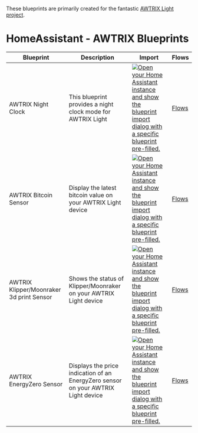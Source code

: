 These blueprints are primarily created for the fantastic [AWTRIX Light project](https://github.com/Blueforcer/awtrix-light).



# HomeAssistant - AWTRIX Blueprints

|Blueprint|Description|Import|Flows|
|---------|-----------|------|-----|
|AWTRIX Night Clock|This blueprint provides a night clock mode for AWTRIX Light|[![Open your Home Assistant instance and show the blueprint import dialog with a specific blueprint pre-filled.](https://my.home-assistant.io/badges/blueprint_import.svg)](https://my.home-assistant.io/redirect/blueprint_import/?blueprint_url=https://raw.githubusercontent.com/RDG88/Homeassistant_Blueprints/main/nightclock_awtrix.yaml)|[Flows](https://flows.blueforcer.de/flow/qMpQAg0Ro0Ky)
|AWTRIX Bitcoin Sensor|Display the latest bitcoin value on your AWTRIX Light device|[![Open your Home Assistant instance and show the blueprint import dialog with a specific blueprint pre-filled.](https://my.home-assistant.io/badges/blueprint_import.svg)](https://my.home-assistant.io/redirect/blueprint_import/?blueprint_url=https://raw.githubusercontent.com/RDG88/Homeassistant_Blueprints/main/bitcoin_awtrix_app.yaml)|[Flows](https://flows.blueforcer.de/flow/WGjKxAYyAmze)
|AWTRIX Klipper/Moonraker 3d print Sensor|Shows the status of Klipper/Moonraker on your AWTRIX Light device|[![Open your Home Assistant instance and show the blueprint import dialog with a specific blueprint pre-filled.](https://my.home-assistant.io/badges/blueprint_import.svg)](https://my.home-assistant.io/redirect/blueprint_import/?blueprint_url=https://raw.githubusercontent.com/RDG88/Homeassistant_Blueprints/main/moonraker_awtrix_app.yaml)|[Flows](https://flows.blueforcer.de/flow/eXj8YokBAPpx)
|AWTRIX EnergyZero Sensor|Displays the price indication of an EnergyZero sensor on your AWTRIX Light device|[![Open your Home Assistant instance and show the blueprint import dialog with a specific blueprint pre-filled.](https://my.home-assistant.io/badges/blueprint_import.svg)](https://my.home-assistant.io/redirect/blueprint_import/?blueprint_url=https://raw.githubusercontent.com/RDG88/Homeassistant_Blueprints/main/energyzero_price_indicator_awtrix_app)|[Flows](https://flows.blueforcer.de/flow/Qnp78OpRAGKm)


